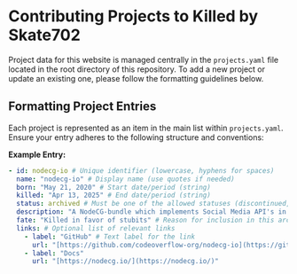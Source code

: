# Contributing Projects to Killed by Skate702

Project data for this website is managed centrally in the `projects.yaml` file located in the root directory of this repository. To add a new project or update an existing one, please follow the formatting guidelines below.

## Formatting Project Entries

Each project is represented as an item in the main list within `projects.yaml`. Ensure your entry adheres to the following structure and conventions:

**Example Entry:**

```yaml
- id: nodecg-io # Unique identifier (lowercase, hyphens for spaces)
  name: "nodecg-io" # Display name (use quotes if needed)
  born: "May 21, 2020" # Start date/period (string)
  killed: "Apr 13, 2025" # End date/period (string)
  status: archived # Must be one of the allowed statuses (discontinued, archived, deprecated)
  description: "A NodeCG-bundle which implements Social Media API's in the NodeCG framework." # Short description
  fate: "Killed in favor of stubits" # Reason for inclusion in this archive
  links: # Optional list of relevant links
    - label: "GitHub" # Text label for the link
      url: "[https://github.com/codeoverflow-org/nodecg-io](https://github.com/codeoverflow-org/nodecg-io)" # Full URL
    - label: "Docs"
      url: "[https://nodecg.io/](https://nodecg.io/)"
